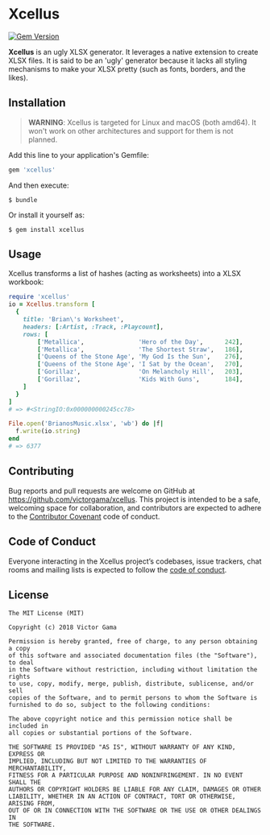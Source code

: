 # Xcellus

[![Gem Version](https://badge.fury.io/rb/xcellus.svg)](https://badge.fury.io/rb/xcellus)

**Xcellus** is an ugly XLSX generator. It leverages a native extension to create
XLSX files. It is said to be an 'ugly' generator because it lacks all styling
mechanisms to make your XLSX pretty (such as fonts, borders, and the likes).

## Installation

> **WARNING**: Xcellus is targeted for Linux and macOS (both amd64). It won't work on other architectures and support for them is not planned.

Add this line to your application's Gemfile:

```ruby
gem 'xcellus'
```

And then execute:

    $ bundle

Or install it yourself as:

    $ gem install xcellus

## Usage

Xcellus transforms a list of hashes (acting as worksheets) into a XLSX workbook:

```ruby
require 'xcellus'
io = Xcellus.transform [
  {
    title: 'Brian\'s Worksheet',
    headers: [:Artist, :Track, :Playcount],
    rows: [
        ['Metallica',               'Hero of the Day',      242],
        ['Metallica',               'The Shortest Straw',   186],
        ['Queens of the Stone Age', 'My God Is the Sun',    276],
        ['Queens of the Stone Age', 'I Sat by the Ocean',   270],
        ['Gorillaz',                'On Melancholy Hill',   203],
        ['Gorillaz',                'Kids With Guns',       184],
    ]
  }
]
# => #<StringIO:0x000000000245cc78>

File.open('BrianosMusic.xlsx', 'wb') do |f|
  f.write(io.string)
end
# => 6377
```

## Contributing

Bug reports and pull requests are welcome on GitHub at https://github.com/victorgama/xcellus. This project is intended to be a safe, welcoming space for collaboration, and contributors are expected to adhere to the [Contributor Covenant](http://contributor-covenant.org) code of conduct.

## Code of Conduct

Everyone interacting in the Xcellus project’s codebases, issue trackers, chat rooms and mailing lists is expected to follow the [code of conduct](https://github.com/victorgama/xcellus/blob/master/CODE_OF_CONDUCT.md).

## License

```
The MIT License (MIT)

Copyright (c) 2018 Victor Gama

Permission is hereby granted, free of charge, to any person obtaining a copy
of this software and associated documentation files (the "Software"), to deal
in the Software without restriction, including without limitation the rights
to use, copy, modify, merge, publish, distribute, sublicense, and/or sell
copies of the Software, and to permit persons to whom the Software is
furnished to do so, subject to the following conditions:

The above copyright notice and this permission notice shall be included in
all copies or substantial portions of the Software.

THE SOFTWARE IS PROVIDED "AS IS", WITHOUT WARRANTY OF ANY KIND, EXPRESS OR
IMPLIED, INCLUDING BUT NOT LIMITED TO THE WARRANTIES OF MERCHANTABILITY,
FITNESS FOR A PARTICULAR PURPOSE AND NONINFRINGEMENT. IN NO EVENT SHALL THE
AUTHORS OR COPYRIGHT HOLDERS BE LIABLE FOR ANY CLAIM, DAMAGES OR OTHER
LIABILITY, WHETHER IN AN ACTION OF CONTRACT, TORT OR OTHERWISE, ARISING FROM,
OUT OF OR IN CONNECTION WITH THE SOFTWARE OR THE USE OR OTHER DEALINGS IN
THE SOFTWARE.
```
